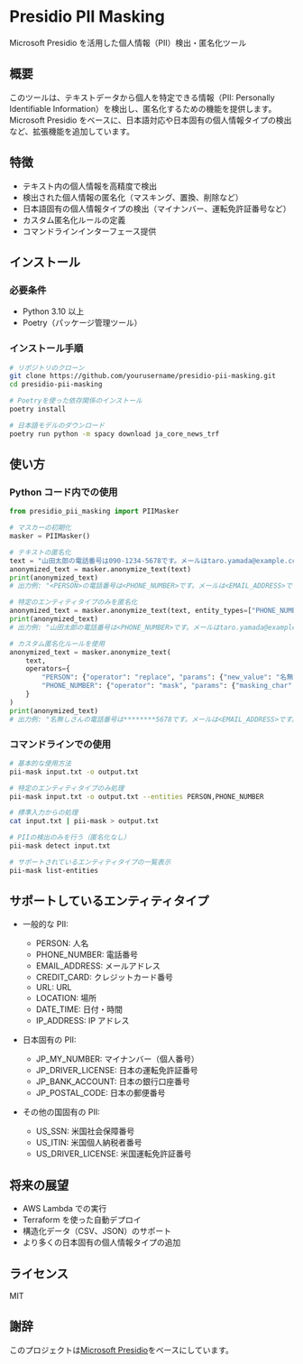 # Presidio PII Masking

Microsoft Presidio を活用した個人情報（PII）検出・匿名化ツール

## 概要

このツールは、テキストデータから個人を特定できる情報（PII: Personally Identifiable Information）を検出し、匿名化するための機能を提供します。Microsoft Presidio をベースに、日本語対応や日本固有の個人情報タイプの検出など、拡張機能を追加しています。

## 特徴

- テキスト内の個人情報を高精度で検出
- 検出された個人情報の匿名化（マスキング、置換、削除など）
- 日本語固有の個人情報タイプの検出（マイナンバー、運転免許証番号など）
- カスタム匿名化ルールの定義
- コマンドラインインターフェース提供

## インストール

### 必要条件

- Python 3.10 以上
- Poetry（パッケージ管理ツール）

### インストール手順

```bash
# リポジトリのクローン
git clone https://github.com/yourusername/presidio-pii-masking.git
cd presidio-pii-masking

# Poetryを使った依存関係のインストール
poetry install

# 日本語モデルのダウンロード
poetry run python -m spacy download ja_core_news_trf
```

## 使い方

### Python コード内での使用

```python
from presidio_pii_masking import PIIMasker

# マスカーの初期化
masker = PIIMasker()

# テキストの匿名化
text = "山田太郎の電話番号は090-1234-5678です。メールはtaro.yamada@example.comです。"
anonymized_text = masker.anonymize_text(text)
print(anonymized_text)
# 出力例: "<PERSON>の電話番号は<PHONE_NUMBER>です。メールは<EMAIL_ADDRESS>です。"

# 特定のエンティティタイプのみを匿名化
anonymized_text = masker.anonymize_text(text, entity_types=["PHONE_NUMBER"])
print(anonymized_text)
# 出力例: "山田太郎の電話番号は<PHONE_NUMBER>です。メールはtaro.yamada@example.comです。"

# カスタム匿名化ルールを使用
anonymized_text = masker.anonymize_text(
    text,
    operators={
        "PERSON": {"operator": "replace", "params": {"new_value": "名無しさん"}},
        "PHONE_NUMBER": {"operator": "mask", "params": {"masking_char": "*", "chars_to_mask": 8}},
    }
)
print(anonymized_text)
# 出力例: "名無しさんの電話番号は********5678です。メールは<EMAIL_ADDRESS>です。"
```

### コマンドラインでの使用

```bash
# 基本的な使用方法
pii-mask input.txt -o output.txt

# 特定のエンティティタイプのみ処理
pii-mask input.txt -o output.txt --entities PERSON,PHONE_NUMBER

# 標準入力からの処理
cat input.txt | pii-mask > output.txt

# PIIの検出のみを行う（匿名化なし）
pii-mask detect input.txt

# サポートされているエンティティタイプの一覧表示
pii-mask list-entities
```

## サポートしているエンティティタイプ

- 一般的な PII:

  - PERSON: 人名
  - PHONE_NUMBER: 電話番号
  - EMAIL_ADDRESS: メールアドレス
  - CREDIT_CARD: クレジットカード番号
  - URL: URL
  - LOCATION: 場所
  - DATE_TIME: 日付・時間
  - IP_ADDRESS: IP アドレス

- 日本固有の PII:

  - JP_MY_NUMBER: マイナンバー（個人番号）
  - JP_DRIVER_LICENSE: 日本の運転免許証番号
  - JP_BANK_ACCOUNT: 日本の銀行口座番号
  - JP_POSTAL_CODE: 日本の郵便番号

- その他の国固有の PII:
  - US_SSN: 米国社会保障番号
  - US_ITIN: 米国個人納税者番号
  - US_DRIVER_LICENSE: 米国運転免許証番号

## 将来の展望

- AWS Lambda での実行
- Terraform を使った自動デプロイ
- 構造化データ（CSV、JSON）のサポート
- より多くの日本固有の個人情報タイプの追加

## ライセンス

MIT

## 謝辞

このプロジェクトは[Microsoft Presidio](https://github.com/microsoft/presidio/)をベースにしています。
